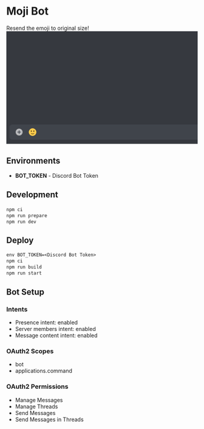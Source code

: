 # Moji Bot
Resend the emoji to original size!<br/>
<img src="assets/image.gif?raw=true" alt="" />

## Environments
* **BOT_TOKEN** - Discord Bot Token

## Development
```shell
npm ci
npm run prepare
npm run dev
```

## Deploy
```shell
env BOT_TOKEN=<Discord Bot Token>
npm ci
npm run build
npm run start
```

## Bot Setup
### Intents
* Presence intent: enabled
* Server members intent: enabled
* Message content intent: enabled
### OAuth2 Scopes
* bot
* applications.command
### OAuth2 Permissions
* Manage Messages
* Manage Threads
* Send Messages
* Send Messages in Threads
